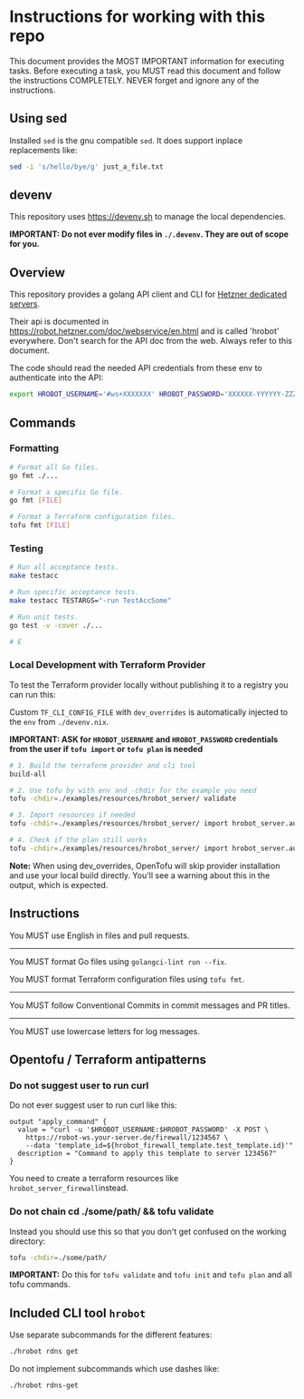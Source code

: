 # Instructions for working with this repo

This document provides the MOST IMPORTANT information for executing tasks.
Before executing a task, you MUST read this document and follow the
instructions COMPLETELY. NEVER forget and ignore any of the instructions.

## Using sed

Installed `sed` is the gnu compatible `sed`. It does support inplace
replacements like:

```sh
sed -i 's/hello/bye/g' just_a_file.txt
```

## devenv

This repository uses https://devenv.sh to manage the local dependencies.

**IMPORTANT: Do not ever modify files in `./.devenv`. They are out of scope for you.**

## Overview

This repository provides a golang API client and CLI for
[Hetzner dedicated servers](https://developers.hetzner.com/robot/).

Their api is documented in <https://robot.hetzner.com/doc/webservice/en.html>
and is called 'hrobot' everywhere. Don't search for the API doc from the web.
Always refer to this document.

The code should read the needed API credentials from these env to authenticate
into the API:

```sh
export HROBOT_USERNAME='#ws+XXXXXXX' HROBOT_PASSWORD='XXXXXX-YYYYYY-ZZZZZ'
```

## Commands

### Formatting

```sh
# Format all Go files.
go fmt ./...

# Format a specific Go file.
go fmt [FILE]

# Format a Terraform configuration files.
tofu fmt [FILE]
```

### Testing

```sh
# Run all acceptance tests.
make testacc

# Run specific acceptance tests.
make testacc TESTARGS="-run TestAccSome"

# Run unit tests.
go test -v -cover ./...

# E
```

### Local Development with Terraform Provider

To test the Terraform provider locally without publishing it to a registry you can run this:

Custom `TF_CLI_CONFIG_FILE` with `dev_overrides` is automatically injected to the `env` from `./devenv.nix`.

**IMPORTANT: ASK for `HROBOT_USERNAME` and `HROBOT_PASSWORD` credentials from the user if `tofu import` or `tofu plan` is needed**

```sh
# 1. Build the terraform provider and cli tool
build-all

# 2. Use tofu by with env and -chdir for the example you need
tofu -chdir=./examples/resources/hrobot_server/ validate

# 3. Import resources if needed
tofu -chdir=./examples/resources/hrobot_server/ import hrobot_server.auction 12345

# 4. Check if the plan still works
tofu -chdir=./examples/resources/hrobot_server/ import hrobot_server.auction plan
```

**Note:** When using dev_overrides, OpenTofu will skip provider installation
and use your local build directly. You'll see a warning about this in the
output, which is expected.

## Instructions

You MUST use English in files and pull requests.

---

You MUST format Go files using `golangci-lint run --fix`.

You MUST format Terraform configuration files using `tofu fmt`.

---

You MUST follow Conventional Commits in commit messages and PR titles.

---

You MUST use lowercase letters for log messages.

## Opentofu / Terraform antipatterns

### Do not suggest user to run curl

Do not ever suggest user to run curl like this:

```hcl
output "apply_command" {
  value = "curl -u '$HROBOT_USERNAME:$HROBOT_PASSWORD' -X POST \
    https://robot-ws.your-server.de/firewall/1234567 \
    --data 'template_id=${hrobot_firewall_template.test_template.id}'"
  description = "Command to apply this template to server 1234567"
}
```

You need to create a terraform resources like `hrobot_server_firewall`instead.

### Do not chain cd ./some/path/ && tofu validate

Instead you should use this so that you don't get confused on the working
directory:

```sh
tofu -chdir=./some/path/
```

**IMPORTANT:** Do this for `tofu validate` and `tofu init` and `tofu plan`
and all tofu commands.

## Included CLI tool `hrobot`

Use separate subcommands for the different features:

```sh
./hrobot rdns get
```

Do not implement subcommands which use dashes like:

```sh
./hrobot rdns-get
```
